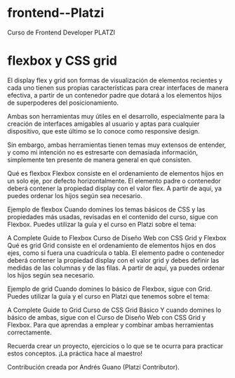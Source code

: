 # frontend--Platzi
 Curso de Frontend Developer PLATZI


#  flexbox y CSS grid
El display flex y grid son formas de visualización de elementos recientes y cada uno tienen sus propias características para crear interfaces de manera efectiva, a partir de un contenedor padre que dotará a los elementos hijos de superpoderes del posicionamiento.

Ambas son herramientas muy útiles en el desarrollo, especialmente para la creación de interfaces amigables al usuario y aptas para cualquier dispositivo, que este último se lo conoce como responsive design.

Sin embargo, ambas herramientas tienen temas muy extensos de entender, y como mi intención no es estresarte con demasiada información, simplemente ten presente de manera general en qué consisten.

Qué es flexbox
Flexbox consiste en el ordenamiento de elementos hijos en un solo eje, por defecto horizontalmente. El elemento padre o contenedor deberá contener la propiedad display con el valor flex. A partir de aquí, ya puedes ordenar los hijos según sea necesario.

Ejemplo de flexbox
Cuando domines los temas básicos de CSS y las propiedades más usadas, revisadas en el contenido del curso, sigue con Flexbox. Puedes utilizar la guía y el curso en Platzi sobre el tema:

A Complete Guide to Flexbox
Curso de Diseño Web con CSS Grid y Flexbox
Qué es grid
Grid consiste en el ordenamiento de elementos hijos en dos ejes, como si fuera una cuadrícula o tabla. El elemento padre o contenedor deberá contener la propiedad display con el valor grid y debes definir las medidas de las columnas y de las filas. A partir de aquí, ya puedes ordenar los hijos según sea necesario.

Ejemplo de grid
Cuando domines lo básico de Flexbox, sigue con Grid. Puedes utilizar la guía y el curso en Platzi que tenemos sobre el tema:

A Complete Guide to Grid
Curso de CSS Grid Básico
Y cuando domines lo básico de ambas, sigue con el Curso de Diseño Web con CSS Grid y Flexbox. Para que aprendas a emplear y combinar ambas herramientas correctamente.

Recuerda crear un proyecto, ejercicios o lo que se te ocurra para practicar estos conceptos. ¡La práctica hace al maestro!

Contribución creada por Andrés Guano (Platzi Contributor).

